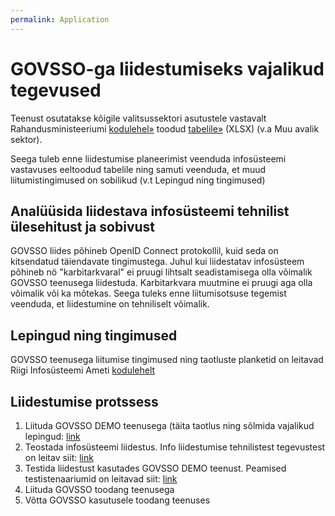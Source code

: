 ```yaml
---
permalink: Application
---
```


# GOVSSO-ga liidestumiseks vajalikud tegevused

Teenust osutatakse kõigile valitsussektori asutustele vastavalt Rahandusministeeriumi [kodulehel»](https://www.rahandusministeerium.ee/et/riigihaldus) toodud [tabelile»](https://www.rahandusministeerium.ee/sites/default/files/riigihaldus/avaliku_sektori_asutused_asutuse_liikide_loikes_2021.xlsx) (XLSX) (v.a Muu avalik sektor).

Seega tuleb enne liidestumise planeerimist veenduda infosüsteemi vastavuses eeltoodud tabelile ning samuti veenduda, et muud liitumistingimused on sobilikud (v.t Lepingud ning tingimused)

## Analüüsida liidestava infosüsteemi tehnilist ülesehitust ja sobivust

GOVSSO liides põhineb OpenID Connect protokollil, kuid seda on kitsendatud täiendavate tingimustega. Juhul kui liidestatav infosüsteem põhineb nö "karbitarkvaral" ei pruugi lihtsalt seadistamisega olla võimalik GOVSSO teenusega liidestuda. 
Karbitarkvara muutmine ei pruugi aga olla võimalik või ka mõtekas.  Seega tuleks enne liitumisotsuse tegemist veenduda, et liidestumine on tehniliselt võimalik.

## Lepingud ning tingimused

GOVSSO teenusega liitumise tingimused ning taotluste planketid on leitavad Riigi Infosüsteemi Ameti [kodulehelt](https://www.ria.ee/et/riigi-infosusteem/eid/partnerile.html)

## Liidestumise protssess

1. Liituda GOVSSO DEMO teenusega (täita taotlus ning sõlmida vajalikud lepingud: [link](https://www.ria.ee/et/riigi-infosusteem/eid/partnerile.html)
2. Teostada infosüsteemi liidestus. Info liidestumise tehnilistest tegevustest on leitav siit: [link](TechnicalSpecification#7-security-operations) 
3. Testida liidestust kasutades GOVSSO DEMO teenust. Peamised testistenaariumid on leitavad siit: [link](TechnicalSpecification)
4. Liituda GOVSSO toodang teenusega 
5. Võtta GOVSSO kasutusele toodang teenuses